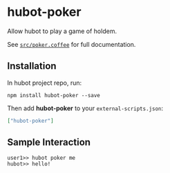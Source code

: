 # hubot-poker

Allow hubot to play a game of holdem.

See [`src/poker.coffee`](src/poker.coffee) for full documentation.

## Installation

In hubot project repo, run:

`npm install hubot-poker --save`

Then add **hubot-poker** to your `external-scripts.json`:

```json
["hubot-poker"]
```

## Sample Interaction

```
user1>> hubot poker me
hubot>> hello!

```
